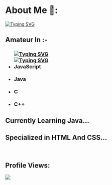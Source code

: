 
<html>
  <head>
    
  </head>
  <body>
    <h1> About Me 📇: </h1>
    <a href="https://git.io/typing-svg"><img src="https://readme-typing-svg.demolab.com?font=Fira+Code&size=22&pause=968&color=3BC0F7&width=435&lines=Hi+I+Am+Sounak;A+Computer+Applications+Student;Coding+Only+For+Fun;Experienced+Webpage+Designer" alt="Typing SVG" /></a>
    <h2>Amateur In :-</h2>
<h3>
    <ul>
      <a href="https://git.io/typing-svg"><img src="https://readme-typing-svg.demolab.com?font=Fira+Code&size=30&pause=1000&color=F77A38&width=435&lines=HTML" alt="Typing SVG" /></a>
<br>
      <a href="https://git.io/typing-svg"><img src="https://readme-typing-svg.demolab.com?font=Fira+Code&size=30&pause=1000&color=2FA9F7&width=435&lines=CSS" alt="Typing SVG" /></a>
<br>
      <li>JavaScript</li>
<br>
      <li>Java</li>
<br>
      <li>C</li>
<br>
      <li>C++</li>
    </ul>
</h3>
    <h2>Currently Learning Java...</h2>
    <h2>Specialized in HTML And CSS...</h2>
<br>
<h2>Profile Views:</h2>
<a href="https://visitcount.itsvg.in">
  <img src="https://visitcount.itsvg.in/api?id=sounaksarbadhikary&label=156&color=1&icon=0&pretty=false" />
</a>
  </body>
</html>

<!---
sounaksarbadhikary/sounaksarbadhikary is a ✨ special ✨ repository because its `README.md` (this file) appears on your GitHub profile.
You can click the Preview link to take a look at your changes.
--->
